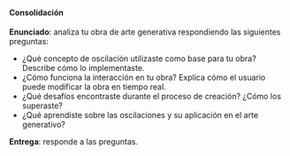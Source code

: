 #### Consolidación

**Enunciado**: analiza tu obra de arte generativa respondiendo las siguientes preguntas:

- ¿Qué concepto de oscilación utilizaste como base para tu obra? Describe cómo lo implementaste.
- ¿Cómo funciona la interacción en tu obra? Explica cómo el usuario puede modificar la obra en tiempo real.
- ¿Qué desafíos encontraste durante el proceso de creación? ¿Cómo los superaste?
- ¿Qué aprendiste sobre las oscilaciones y su aplicación en el arte generativo?

**Entrega**: responde a las preguntas.

